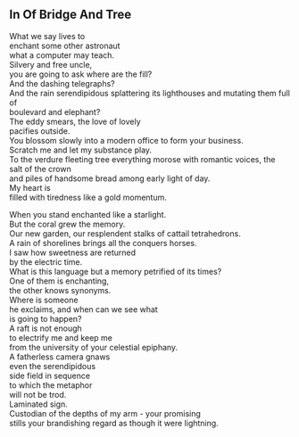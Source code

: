 In Of Bridge And Tree
---------------------
What we say lives to  
enchant some other astronaut  
what a computer may teach.  
Silvery and free uncle,  
you are going to ask where are the fill?  
And the dashing telegraphs?  
And the rain serendipidous splattering its lighthouses and mutating them full of  
boulevard and elephant?  
The eddy smears, the love of lovely  
pacifies outside.  
You blossom slowly into a modern office to form your business.  
Scratch me and let my substance play.  
To the verdure fleeting tree everything morose with romantic voices, the salt of the crown  
and piles of handsome bread among early light of day.  
My heart is  
filled with tiredness like a gold momentum.  
  
When you stand enchanted like a starlight.  
But the coral grew the memory.  
Our new garden, our resplendent stalks of cattail tetrahedrons.  
A rain of shorelines brings all the conquers horses.  
I saw how sweetness are returned  
by the electric time.  
What is this language but a memory petrified of its times?  
One of them is enchanting,  
the other knows synonyms.  
Where is someone  
he exclaims, and when can we see what  
is going to happen?  
A raft is not enough  
to electrify me and keep me  
from the university of your celestial epiphany.  
A fatherless camera gnaws  
even the serendipidous  
side field in sequence  
to which the metaphor  
will not be trod.  
Laminated sign.  
Custodian of the depths of my arm - your promising  
stills your brandishing regard as though it were lightning.  
